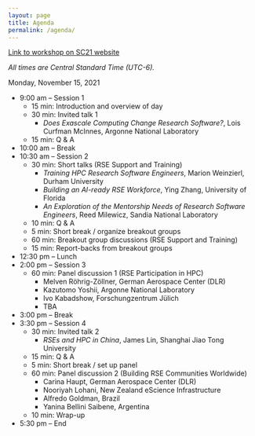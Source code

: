 ```yaml
---
layout: page
title: Agenda
permalink: /agenda/
---
```


[Link to workshop on SC21 website](https://sc21.supercomputing.org/presentation/?id=wksp140&sess=sess140)

*All times are Central Standard Time (UTC-6).*

Monday, November 15, 2021

- 9:00 am – Session 1
    - 15 min: Introduction and overview of day
    - 30 min: Invited talk 1
        - _Does Exascale Computing Change Research Software?_, Lois Curfman McInnes, Argonne National Laboratory
    - 15 min: Q & A
- 10:00 am – Break
- 10:30 am – Session 2
    - 30 min: Short talks (RSE Support and Training)
        - _Training HPC Research Software Engineers_, Marion Weinzierl, Durham University
        - _Building an AI-ready RSE Workforce_, Ying Zhang, University of Florida
        - _An Exploration of the Mentorship Needs of Research Software Engineers_, Reed Milewicz, Sandia National Laboratory
    - 10 min: Q & A
    - 5 min: Short break / organize breakout groups
    - 60 min: Breakout group discussions (RSE Support and Training)
    - 15 min: Report-backs from breakout groups
- 12:30 pm – Lunch
- 2:00 pm – Session 3
    - 60 min: Panel discussion 1 (RSE Participation in HPC)
        - Melven Röhrig-Zöllner, German Aerospace Center (DLR)
        - Kazutomo Yoshii, Argonne National Laboratory
        - Ivo Kabadshow, Forschungzentrum Jülich
        - TBA
- 3:00 pm – Break
- 3:30 pm – Session 4
    - 30 min: Invited talk 2
        - _RSEs and HPC in China_, James Lin, Shanghai Jiao Tong University
    - 15 min: Q & A
    - 5 min: Short break / set up panel
    - 60 min: Panel discussion 2 (Building RSE Communities Worldwide)
        - Carina Haupt, German Aerospace Center (DLR)
        - Nooriyah Lohani, New Zealand eScience Infrastructure
        - Alfredo Goldman, Brazil
        - Yanina Bellini Saibene, Argentina
    - 10 min: Wrap-up
- 5:30 pm – End


